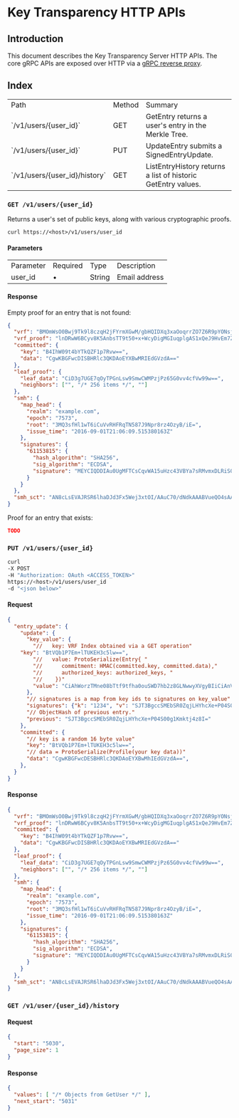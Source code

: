 # Key Transparency HTTP APIs

## Introduction

This document describes the Key Transparency Server HTTP APIs.
The core gRPC APIs are exposed over HTTP via a
[gRPC reverse proxy](https://github.com/grpc-ecosystem/grpc-gateway).

## Index
<table>
<tr><td>Path</td><td>Method</td><td>Summary</td></tr>
<tr><td>`/v1/users/{user_id}`</td><td>GET</td><td>GetEntry returns a user's entry in the Merkle Tree.</td></tr>
<tr><td>`/v1/users/{user_id}`</td><td>PUT</td><td>UpdateEntry submits a SignedEntryUpdate.</td></tr>
<tr><td>`/v1/users/{user_id}/history`</td><td>GET</td><td>ListEntryHistory returns a list of historic GetEntry values.</td></tr>
</table>

### `GET /v1/users/{user_id}`
Returns a user's set of public keys, along with various cryptographic proofs.

`curl https://<host>/v1/users/user_id`

#### Parameters
<table>
<tr><td>Parameter</td><td>Required</td><td>Type</td><td>Description</td></tr>
<tr><td>user_id</td><td>•</td><td>String</td><td>Email address</td></tr>
</table>

#### Response

Empty proof for an entry that is not found:
```json
{
  "vrf": "BMOmWsO0Bwj9Tk9l8czqH2jFYrmXGwM/gbHQIDXq3xaOoqrrZO7Z6R9pYONsj2nEHxckyHIH1o9mZXADatMelr4=",
  "vrf_proof": "lnDRwW6BCyv8K5AnbsTT9t50+x+WcyDigMGIuqplgAS1xQeJ9HvEm7ZRDEcCUGublzv2nu7cdwLyD51ePRTzjA==",
  "committed": {
    "key": "B4IhW09t4bYTkQZF1p7Rvw==",
    "data": "CgwKBGFwcDISBHRlc3QKDAoEYXBwMRIEdGVzdA=="
  },
  "leaf_proof": {
    "leaf_data": "CiD3g7UGE7qOyTPGnLsw9SmwCWMPzjPz65G0vv4cfVw99w==",
    "neighbors": ["", "/* 256 items */", ""]
  },
  "smh": {
    "map_head": {
      "realm": "example.com",
      "epoch": "7573",
      "root": "3MQ3sfHl1wT6iCuVvRHFRqTN587J9Npr8rz4OzyB/iE=",
      "issue_time": "2016-09-01T21:06:09.515380163Z"
    },
    "signatures": {
      "61153815": {
        "hash_algorithm": "SHA256",
        "sig_algorithm": "ECDSA",
        "signature": "MEYCIQDDIAu0UgMFTCsCqvWA15uHzc43VBYa7sRMvmxDLRiS0AIhAPiWCDBLdJFiGmkUAlyqPWgMVobONB5a25xLQSSWZaGb"
      }
    }
  },
  "smh_sct": "AN8cLsEVAJRSR6lhaDJd3Fx5Wej3xtOI/AAuC70/dNdkAAABVueQO4sAAAQDAEYwRAIgI2teJpbbjXb8Xld8Jn3jy5yu4WYY6ddeB+vGsg1eqHkCIBRqnXEq8Owg1rVUGxb3Q52UZ2y6DxQ9HJ+ZYTAQW8RQ"
}


```

Proof for an entry that exists:
```json
TODO
```

### `PUT /v1/users/{user_id}`

```sh
curl
-X POST
-H "Authorization: OAuth <ACCESS_TOKEN>"
https://<host>/v1/users/user_id
-d "<json below>"
```

#### Request
```json
{
  "entry_update": {
    "update": {
      "key_value": {
        "//   key: VRF Index obtained via a GET operation"
	"key": "BtVQb1P7Em+lTUKEH3c5lw==",
        "//   value: ProtoSerialize(Entry{ "
        "//      commitment: HMAC(committed.key, committed.data),"
        "//      authorized_keys: authorized_keys, "
        "//    })"
        "value": "CiAhWorzTMne08bTtf9tfha0ouSWD7hb2z8GLNwwyXVgyBIiCiAnVXbqdmof99bSQH5jieVmdAd8Ooss0gL8OPwF6DBb5A==",
      },
      "// signatures is a map from key ids to signatures on key_value"
      "signatures": {"k": "1234", "v": "SJT3BgccSMEbSR0ZqjLHYhcXe+P04S00g1Kmktj4z8I="},
      "// ObjectHash of previous entry."
      "previous": "SJT3BgccSMEbSR0ZqjLHYhcXe+P04S00g1Kmktj4z8I=" 
    },
    "committed": {
      "// key is a random 16 byte value" 
      "key": "BtVQb1P7Em+lTUKEH3c5lw==",
      "// data = ProtoSerialize(Profile(your key data))"
      "data": "CgwKBGFwcDESBHRlc3QKDAoEYXBwMhIEdGVzdA==",
    },
  }
}
```


#### Response

```json
{
  "vrf": "BMOmWsO0Bwj9Tk9l8czqH2jFYrmXGwM/gbHQIDXq3xaOoqrrZO7Z6R9pYONsj2nEHxckyHIH1o9mZXADatMelr4=",
  "vrf_proof": "lnDRwW6BCyv8K5AnbsTT9t50+x+WcyDigMGIuqplgAS1xQeJ9HvEm7ZRDEcCUGublzv2nu7cdwLyD51ePRTzjA==",
  "committed": {
    "key": "B4IhW09t4bYTkQZF1p7Rvw==",
    "data": "CgwKBGFwcDISBHRlc3QKDAoEYXBwMRIEdGVzdA=="
  },
  "leaf_proof": {
    "leaf_data": "CiD3g7UGE7qOyTPGnLsw9SmwCWMPzjPz65G0vv4cfVw99w==",
    "neighbors": ["", "/* 256 items */", ""]
  },
  "smh": {
    "map_head": {
      "realm": "example.com",
      "epoch": "7573",
      "root": "3MQ3sfHl1wT6iCuVvRHFRqTN587J9Npr8rz4OzyB/iE=",
      "issue_time": "2016-09-01T21:06:09.515380163Z"
    },
    "signatures": {
      "61153815": {
        "hash_algorithm": "SHA256",
        "sig_algorithm": "ECDSA",
        "signature": "MEYCIQDDIAu0UgMFTCsCqvWA15uHzc43VBYa7sRMvmxDLRiS0AIhAPiWCDBLdJFiGmkUAlyqPWgMVobONB5a25xLQSSWZaGb"
      }
    }
  },
  "smh_sct": "AN8cLsEVAJRSR6lhaDJd3Fx5Wej3xtOI/AAuC70/dNdkAAABVueQO4sAAAQDAEYwRAIgI2teJpbbjXb8Xld8Jn3jy5yu4WYY6ddeB+vGsg1eqHkCIBRqnXEq8Owg1rVUGxb3Q52UZ2y6DxQ9HJ+ZYTAQW8RQ"
}
```

### `GET /v1/user/{user_id}/history`

#### Request
```json
{
  "start": "5030",
  "page_size": 1
}
```

#### Response
```json
{
  "values": [ "/* Objects from GetUser */" ],
  "next_start": "5031"
}
```
